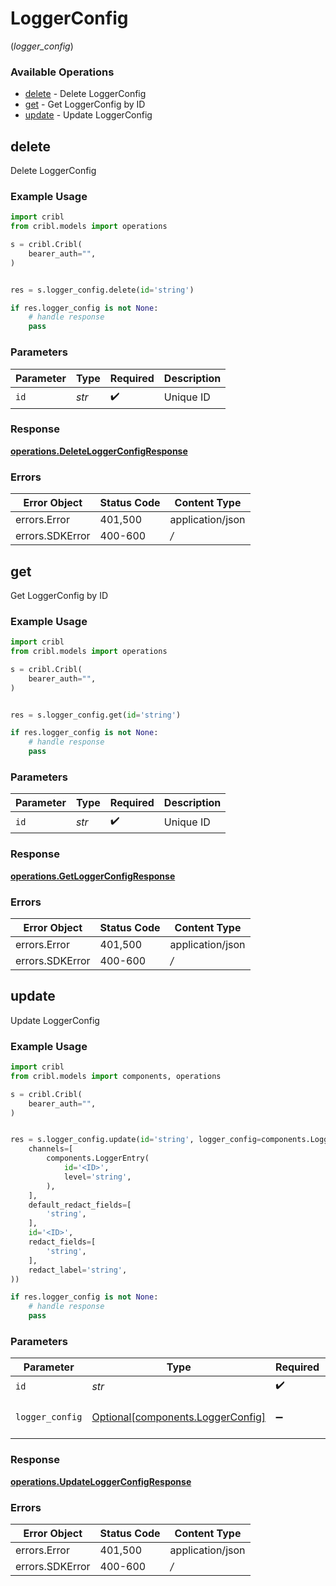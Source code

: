 # LoggerConfig
(*logger_config*)

### Available Operations

* [delete](#delete) - Delete LoggerConfig
* [get](#get) - Get LoggerConfig by ID
* [update](#update) - Update LoggerConfig

## delete

Delete LoggerConfig

### Example Usage

```python
import cribl
from cribl.models import operations

s = cribl.Cribl(
    bearer_auth="",
)


res = s.logger_config.delete(id='string')

if res.logger_config is not None:
    # handle response
    pass
```

### Parameters

| Parameter          | Type               | Required           | Description        |
| ------------------ | ------------------ | ------------------ | ------------------ |
| `id`               | *str*              | :heavy_check_mark: | Unique ID          |


### Response

**[operations.DeleteLoggerConfigResponse](../../models/operations/deleteloggerconfigresponse.md)**
### Errors

| Error Object     | Status Code      | Content Type     |
| ---------------- | ---------------- | ---------------- |
| errors.Error     | 401,500          | application/json |
| errors.SDKError  | 400-600          | */*              |

## get

Get LoggerConfig by ID

### Example Usage

```python
import cribl
from cribl.models import operations

s = cribl.Cribl(
    bearer_auth="",
)


res = s.logger_config.get(id='string')

if res.logger_config is not None:
    # handle response
    pass
```

### Parameters

| Parameter          | Type               | Required           | Description        |
| ------------------ | ------------------ | ------------------ | ------------------ |
| `id`               | *str*              | :heavy_check_mark: | Unique ID          |


### Response

**[operations.GetLoggerConfigResponse](../../models/operations/getloggerconfigresponse.md)**
### Errors

| Error Object     | Status Code      | Content Type     |
| ---------------- | ---------------- | ---------------- |
| errors.Error     | 401,500          | application/json |
| errors.SDKError  | 400-600          | */*              |

## update

Update LoggerConfig

### Example Usage

```python
import cribl
from cribl.models import components, operations

s = cribl.Cribl(
    bearer_auth="",
)


res = s.logger_config.update(id='string', logger_config=components.LoggerConfig(
    channels=[
        components.LoggerEntry(
            id='<ID>',
            level='string',
        ),
    ],
    default_redact_fields=[
        'string',
    ],
    id='<ID>',
    redact_fields=[
        'string',
    ],
    redact_label='string',
))

if res.logger_config is not None:
    # handle response
    pass
```

### Parameters

| Parameter                                                                    | Type                                                                         | Required                                                                     | Description                                                                  |
| ---------------------------------------------------------------------------- | ---------------------------------------------------------------------------- | ---------------------------------------------------------------------------- | ---------------------------------------------------------------------------- |
| `id`                                                                         | *str*                                                                        | :heavy_check_mark:                                                           | Unique ID                                                                    |
| `logger_config`                                                              | [Optional[components.LoggerConfig]](../../models/components/loggerconfig.md) | :heavy_minus_sign:                                                           | LoggerConfig object to be updated                                            |


### Response

**[operations.UpdateLoggerConfigResponse](../../models/operations/updateloggerconfigresponse.md)**
### Errors

| Error Object     | Status Code      | Content Type     |
| ---------------- | ---------------- | ---------------- |
| errors.Error     | 401,500          | application/json |
| errors.SDKError  | 400-600          | */*              |
